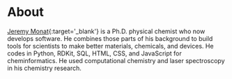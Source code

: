 # About

[Jeremy Monat](https://www.linkedin.com/in/jemonat/){:target='_blank'} is a Ph.D. physical chemist who now develops software. He combines those parts of his background to build tools for scientists to make better materials, chemicals, and devices. He codes in Python, RDKit, SQL, HTML, CSS, and JavaScript for cheminformatics. He used computational chemistry and laser spectroscopy in his chemistry research.

